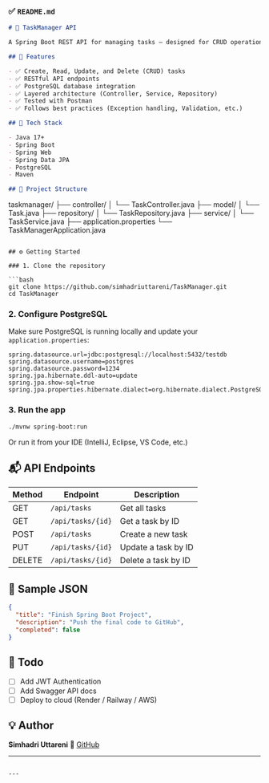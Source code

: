 
### ✅ `README.md`

```markdown
# 📝 TaskManager API

A Spring Boot REST API for managing tasks — designed for CRUD operations with PostgreSQL integration.

## 🚀 Features

- ✅ Create, Read, Update, and Delete (CRUD) tasks
- ✅ RESTful API endpoints
- ✅ PostgreSQL database integration
- ✅ Layered architecture (Controller, Service, Repository)
- ✅ Tested with Postman
- ✅ Follows best practices (Exception handling, Validation, etc.)

## 🔧 Tech Stack

- Java 17+
- Spring Boot
- Spring Web
- Spring Data JPA
- PostgreSQL
- Maven

## 📁 Project Structure

```

taskmanager/
├── controller/
│   └── TaskController.java
├── model/
│   └── Task.java
├── repository/
│   └── TaskRepository.java
├── service/
│   └── TaskService.java
├── application.properties
└── TaskManagerApplication.java

````

## ⚙️ Getting Started

### 1. Clone the repository

```bash
git clone https://github.com/simhadriuttareni/TaskManager.git
cd TaskManager
````

### 2. Configure PostgreSQL

Make sure PostgreSQL is running locally and update your `application.properties`:

```properties
spring.datasource.url=jdbc:postgresql://localhost:5432/testdb
spring.datasource.username=postgres
spring.datasource.password=1234
spring.jpa.hibernate.ddl-auto=update
spring.jpa.show-sql=true
spring.jpa.properties.hibernate.dialect=org.hibernate.dialect.PostgreSQLDialect
```

### 3. Run the app

```bash
./mvnw spring-boot:run
```

Or run it from your IDE (IntelliJ, Eclipse, VS Code, etc.)

## 📬 API Endpoints

| Method | Endpoint          | Description         |
| ------ | ----------------- | ------------------- |
| GET    | `/api/tasks`      | Get all tasks       |
| GET    | `/api/tasks/{id}` | Get a task by ID    |
| POST   | `/api/tasks`      | Create a new task   |
| PUT    | `/api/tasks/{id}` | Update a task by ID |
| DELETE | `/api/tasks/{id}` | Delete a task by ID |

## 📮 Sample JSON

```json
{
  "title": "Finish Spring Boot Project",
  "description": "Push the final code to GitHub",
  "completed": false
}
```

## 📌 Todo

* [ ] Add JWT Authentication
* [ ] Add Swagger API docs
* [ ] Deploy to cloud (Render / Railway / AWS)

## 💡 Author

**Simhadri Uttareni**
🔗 [GitHub](https://github.com/simhadriuttareni)

---

```

---

